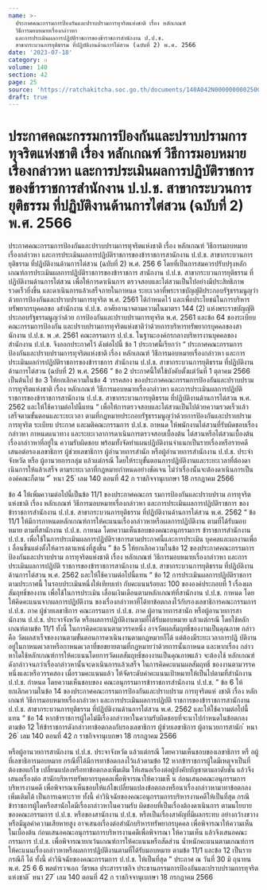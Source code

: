 ```yaml
---
name: >-
  ประกาศคณะกรรมการป้องกันและปราบปรามการทุจริตแห่งชาติ เรื่อง หลักเกณฑ์
  วิธีการมอบหมายเรื่องกล่าวหา
  และการประเมินผลการปฏิบัติราชการของข้าราชการสำนักงาน ป.ป.ช.
  สาขากระบวนการยุติธรรม ที่ปฏิบัติงานด้านการไต่สวน (ฉบับที่ 2) พ.ศ. 2566
date: '2023-07-18'
category: ก
volume: 140
section: 42
page: 25
source: 'https://ratchakitcha.soc.go.th/documents/140A042N0000000002500.pdf'
draft: true
---
```


# ประกาศคณะกรรมการป้องกันและปราบปรามการทุจริตแห่งชาติ เรื่อง หลักเกณฑ์ วิธีการมอบหมายเรื่องกล่าวหา และการประเมินผลการปฏิบัติราชการของข้าราชการสำนักงาน ป.ป.ช. สาขากระบวนการยุติธรรม ที่ปฏิบัติงานด้านการไต่สวน (ฉบับที่ 2) พ.ศ. 2566

ประกาศคณะกรรมการป้องกันและปราบปรามการทุจริตแห่งชาติ เรื่อง หลักเกณฑ์ วิธีการมอบหมายเรื่องกล่าวหา และการประเมินผลการปฏิบัติราชการของข้าราชการสานักงาน ป.ป.ช. สาขากระบวนการยุติธรรม ที่ปฏิบัติงานด้านการไต่สวน (ฉบับที่ 2) พ.ศ. 256 6 โดยที่เป็นการสมควรปรับปรุงหลักเกณฑ์การประเมินผลการปฏิบัติราชการของข้าราชการ สานักงาน ป.ป.ช. สาขากระบวนการยุติธรรม ที่ปฏิบัติงานด้านการไต่สวน เพื่อให้การดาเนินการ ตรวจสอบและไต่สวนเป็นไปอย่างมีประสิทธิภาพ รวดเร็วยิ่งขึ้น และดาเนินการแล้วเสร็จภายในกาหนด ระยะเวลาที่พระราชบัญญัติประกอบรัฐธรรมนูญว่าด้วยการป้องกันและปราบปรามการทุจริต พ.ศ. 2561 ได้กำหนดไว้ และเพื่อประโยชน์ในการบริหารทรัพยากรบุคคลขอ งสำนักงาน ป.ป.ช. อาศัยอานาจตามความในมาตรา 144 (2) แห่งพระราชบัญญัติประกอบรัฐธรรมนูญว่าด้วย การป้องกันและปราบปรามการทุจริต พ.ศ. 2561 และข้อ 64 ของระเบียบคณะกรรมการป้องกัน และปราบปรามการทุจริตแห่งชาติว่าด้วยการบริหารทรัพยากรบุคคลของสานักงาน ป.ป.ช. พ .ศ. 2561 คณะกรรมการ ป.ป.ช. ในฐานะองค์กรกลางบริหารงานบุคคลของสำนักงาน ป.ป.ช. จึงออกประกาศไว้ ดังต่อไปนี้ ข้อ 1 ประกาศนี้เรียกว่า “ ประกาศคณะกรรมการป้องกันและปราบปรามการทุจริตแห่งชาติ เรื่อง หลักเกณฑ์ วิธีการมอบหมายเรื่องกล่าวหา และการประเมินผลกำรปฏิบัติราชการของข้าราชการ สำนักงาน ป.ป.ช. สาขากระบวนการยุติธรรม ที่ปฏิบัติงานด้านการไต่สวน (ฉบับที่ 2) พ.ศ. 2566 ” ข้อ 2 ประกาศนี้ให้ใช้บังคับตั้งแต่วันที่ 1 ตุลาคม 2566 เป็นต้นไป ข้อ 3 ให้ยกเลิกความในข้อ 4 วรรคสอง ของประกาศคณะกรรมการป้องกันและปราบปราม การทุจริตแห่งชาติ เรื่อง หลักเกณฑ์ วิธีการมอบหมายเรื่องกล่าวหา และการประเมินผลการปฏิบัติ ราชการของข้าราชการสานักงาน ป.ป.ช. สาขากระบวนการยุติธรรม ที่ปฏิบัติงานด้านการไต่สวน พ.ศ. 2562 และให้ใช้ความต่อไปนี้แทน “ เพื่อให้การตรวจสอบและไต่สวนเป็นไปด้วยความรวดเร็วแล้วเสร็จตามขั้นตอนและระยะเวลา ตามที่กฎหมายประกอบรัฐธรรมนูญว่าด้วยการป้องกันและปราบปรามการทุจริต ระเบียบ ประกาศ และมติคณะกรรมการ ป.ป.ช. กาหนด ให้พนักงานไต่สวนที่รับผิดชอบเรื่องกล่าวหา กาหนดแนวทาง และระยะเวลาการดาเนินการตรวจสอบเบื้องต้น ไต่สวนหรือไต่สวนเบื้องต้นเรื่องกล่าวหาที่อยู่ใน ความรับผิดชอบ พร้อมทั้งจัดทำแผนปฏิบัติงานจำแนกเป็นรายเรื่องหรือรายคดี เสนอต่อรองเลขาธิการ ผู้ช่วยเลขาธิการ ผู้อำนวยการสำนัก หรือผู้อำนวยการสำนักงาน ป.ป.ช. ประจำ จังหวัด หรือ ผู้อานวยการกลุ่ม แล้วแต่กรณี โดยให้ระบุขั้นตอนการปฏิบัติงานและระยะเวลาที่ต้องดาเนินการให้แล้วเสร็จ ตามระยะเวลาที่กฎหมายกำหนดอย่างชัดเจน ไม่ว่าเรื่องนั้นจะต้องดาเนินการเป็นองค์คณะก็ตาม ” ้ หนา 25 ่ เลม 140 ตอนที่ 42 ก ราชกิจจานุเบกษา 18 กรกฎาคม 2566

ข้อ 4 ให้เพิ่มความต่อไปนี้เป็นข้อ 11/1 ของประกาศคณะกร รมการป้องกันและปราบปราม การทุจริตแห่งชาติ เรื่อง หลักเกณฑ์ วิธีการมอบหมายเรื่องกล่าวหา และการประเมินผลการปฏิบัติราชการ ของข้าราชการสำนักงาน ป.ป.ช. สาขากระบวนการยุติธรรม ที่ปฏิบัติงานด้านการไต่สวน พ.ศ. 2562 “ ข้อ 11/1 ให้มีการกาหนดหลักเกณฑ์การให้คะแนนเรื่องกล่าวหาหรือผลการปฏิบัติงาน ตามที่ได้รับมอบหมาย ตามที่สานักงาน ป.ป.ช. กาหนด โดยความเห็นชอบของคณะอนุกรรมการ ข้าราชการสำนักงาน ป.ป.ช. เพื่อใช้ในการประเมินผลการปฏิบัติราชการตามประกาศนี้และการประเมิน บุคคลและผลงานเพื่อเ ลื่อนขึ้นแต่งตั้งให้ดารงตาแหน่งที่สูงขึ้น ” ข้อ 5 ให้ยกเลิกความในข้อ 12 ของประกาศคณะกรรมการป้องกันและปราบปราม การทุจริตแห่งชาติ เรื่อง หลักเกณฑ์ วิธีการมอบหมายเรื่องกล่าวหา และการประเมินผลการปฏิบัติ ราชการของข้าราชการสานักงาน ป.ป.ช. สาขากระบวนการยุติธรรม ที่ปฏิบัติงานด้านการไต่สวน พ.ศ. 2562 และให้ใช้ความต่อไปนี้แทน “ ข้อ 12 การประเมินผลการปฏิบัติราชการตามประกาศนี้ ในรอบประเมินหนึ่งให้เทียบเท่า กับคะแนนร้อยละ 100 ขององค์ประกอบที่ 1 เรื่องผลสัมฤทธิ์ของงาน เพื่อใช้ในการประเมิน เลื่อนเงินเดือนตามหลักเกณฑ์ที่สานักงาน ป.ป.ช. กาหนด โดยให้คิดคะแนนจากผลการปฏิบัติงาน ของเรื่องกล่าวหาที่ได้ทาข้อตกลงไว้กับรองเลขาธิการคณะกรรมการ ป.ป.ช. ภาค ผู้ช่วยเลขาธิการ คณะกรรมการ ป.ป.ช. ภาค ผู้อานวยการสานัก หรือผู้อานวยการสานักงาน ป.ป.ช. ประจาจังหวัด หรือผลการปฏิบัติงานตามที่ได้รับมอบหมาย แล้วแต่กรณี โดยใช้หลักเกณฑ์ตามข้อ 11/1 ทั้งนี้ ในการคิดคะแนนตามวรรคหนึ่ง อาจวัดผลสัมฤทธิ์ของงานเป็นคุณภาพ กล่าวคือ วัดผลสาเร็จของงานตามขั้นตอนการดาเนินงานตามกฎหมายก็ได้ แต่ต้องมีระยะเวลาการปฏิ บัติงาน อยู่ในกาหนดเวลาหรือกาหนดเวลาที่ขอขยายตามที่กฎหมายว่าด้วยการนั้นกาหนด และหากเรื่อง กล่าวหาใดใช้หลักเกณฑ์การให้คะแนนโดยการวัดผลสัมฤทธิ์ของงานเป็นคุณภาพแล้ว จะต้องใช้ หลักเกณฑ์ดังกล่าวจนกว่าเรื่องกล่าวหานั้นจะดาเนินการแล้วเสร็จ ในการคิดคะแนนผลสัมฤทธิ์ ของงานตามวรรคหนึ่งและหรือวรรคสอง เมื่อรวมคะแนนแล้ว ให้จัดระดับค่าคะแนนเป้าหมายให้เป็นไปตามที่สำนักงาน ป.ป.ช. กำหนด โดยความเห็นชอบของ คณะอนุกรรมการข้าราชการสำนักงาน ป.ป.ช. ” ข้อ 6 ให้ยกเลิกความในข้อ 14 ของประกาศคณะกรรมการป้องกันและปราบปราม การทุจริตแห่ งชาติ เรื่อง หลักเกณฑ์ วิธีการมอบหมายเรื่องกล่าวหา และการประเมินผลการปฏิบัติ ราชการของข้าราชการสานักงาน ป.ป.ช. สาขากระบวนการยุติธรรม ที่ปฏิบัติงานด้านการไต่สวน พ.ศ. 2562 และให้ใช้ความต่อไปนี้แทน “ ข้อ 14 หากข้าราชการผู้ใดไม่มีเรื่องกล่าวหาในความรับผิดชอบที่จะนาไปกำหนดในข้อตกลง ตามข้อ 12 ให้ข้าราชการดังกล่าวทาข้อตกลงกับรองเลขาธิการ ผู้ช่วยเลขาธิการ ผู้อานวยการสานัก ้ หนา 26 ่ เลม 140 ตอนที่ 42 ก ราชกิจจานุเบกษา 18 กรกฎาคม 2566

หรือผู้อานวยการสานักงาน ป.ป.ช. ประจาจังหวัด แล้วแต่กรณี โดยความเห็นชอบของเลขาธิการ หรื อผู้ที่เลขาธิการมอบหมาย กรณีที่ได้มีการทาข้อตกลงไว้แล้วตามข้อ 12 หากข้าราชการผู้ใดมีเหตุจาเป็นที่ต้องขอแก้ไข เปลี่ยนแปลงหรือทาข้อตกลงเพิ่มเติม ให้เสนอเรื่องต่อผู้บังคับบัญชาตามลาดับชั้น แล้วจึงเสนอเรื่องต่อ สานักบริหารทรัพยากรบุคคลเพื่อพิจารณาให้ความเห็ น ก่อนเสนอคณะอนุกรรมการบริหารงานคดี เพื่อพิจารณาเห็นชอบให้แก้ไขเปลี่ยนแปลงข้อตกลงหรือนาเรื่องกล่าวหามาทาข้อตกลงเพิ่มเติมได้ เป็นการเฉพาะราย ทั้งนี้ คำวินิจฉัยของคณะอนุกรรมการบริหารงานคดีให้เป็นที่สุด กรณีข้าราชการผู้ใดหรือสานักใดมีเรื่องกล่าวหาในความรับ ผิดชอบที่เป็นเรื่องต้องดาเนินการ ตามนโยบายของคณะกรรมการ ป.ป.ช. หรือของสานักงาน ป.ป.ช. หรือเป็นเรื่องสาคัญที่มีผลกระทบ อย่างกว้างขวางหรือมีมูลค่าความเสียหายสูง อาจเสนอเรื่องต่อสำนักบริหารทรัพยากรบุคคล เพื่อพิจารณาให้ความเห็นในเบื้องต้น ก่อนเสนอคณะอนุกรรมการบริหารงานคดีเพื่อพิจารณา ให้ความเห็น แล้วจึงเสนอคณะกรรมการ ป.ป.ช. เพื่อพิจารณายกเว้นเกณฑ์การให้คะแนนหรือสัดส่วน น้ำหนักคะแนนตามเกณฑ์การให้คะแนนเรื่องกล่าวหาหรือผลการปฏิบัติงานตามที่ได้รับมอบหมาย ตามข้อ 11/1 และข้อ 12 เป็นรายกรณีก็ ได้ ทั้งนี้ คำวินิจฉัยของคณะกรรมการ ป.ป.ช. ให้เป็นที่สุด ” ประกาศ ณ วันที่ 30 มิ ถุนายน พ.ศ. 25 6 6 พลตำรวจเอก วัชรพล ประสารราชกิจ ประธานกรรมการป้องกันและปราบปรามการทุจริตแห่งชาติ ้ หนา 27 ่ เลม 140 ตอนที่ 42 ก ราชกิจจานุเบกษา 18 กรกฎาคม 2566
